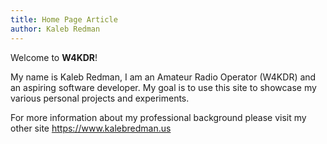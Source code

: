 ```yaml
---
title: Home Page Article
author: Kaleb Redman
---
```


Welcome to **W4KDR**!

My name is Kaleb Redman, I am an Amateur Radio Operator (W4KDR) and an aspiring software developer. My goal is to use this site to showcase my various personal projects and experiments.

For more information about my professional background please visit my other site <https://www.kalebredman.us>
